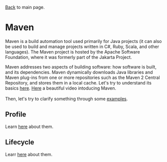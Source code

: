 [Back](../README.md) to main page.

# Maven

Maven is a build automation tool used primarily for Java projects (it can also be used to build and manage projects written in C#, Ruby, Scala, and other languages). 
The Maven project is hosted by the Apache Software Foundation, where it was formerly part of the Jakarta Project.

Maven addresses two aspects of building software: how software is built, and its dependencies. 
Maven dynamically downloads Java libraries and Maven plug-ins from one or more repositories such as the Maven 2 Central Repository, and stores them in a local cache.
Let's try to understand its basics [here](https://www.udemy.com/course/maven-quick-start/).
[Here](https://www.youtube.com/watch?v=Xatr8AZLOsE&t=17s) a beautiful  video intoducing Maven.
<br/><br/>
Then, let's try to clarify something through some [examples](src/test/java/test).

## Profile
Learn [here](https://www.baeldung.com/maven-profiles) about them.

## Lifecycle
Learr [here](https://www.baeldung.com/maven-goals-phases) about them.
